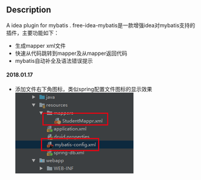 ## Description
A idea plugin for mybatis .
free-idea-mybatis是一款增强idea对mybatis支持的插件，主要功能如下：
- 生成mapper xml文件
- 快速从代码跳转到mapper及从mapper返回代码
- mybatis自动补全及语法错误提示


#### 2018.01.17
- 添加文件右下角图标，类似spring配置文件图标的显示效果
![文件图标效果](https://github.com/7polo/free-idea-mybatis/blob/master/%E6%96%87%E4%BB%B6%E5%9B%BE%E6%A0%87%E6%95%88%E6%9E%9C.png)

